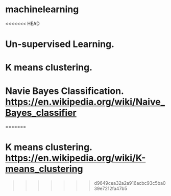 # machinelearning
<<<<<<< HEAD
# Un-supervised Learning.
# K means clustering.
# Navie Bayes Classification. https://en.wikipedia.org/wiki/Naive_Bayes_classifier
=======
# K means clustering. https://en.wikipedia.org/wiki/K-means_clustering
>>>>>>> d9649cea32a2a916acbc93c5ba039e7212fa47b5
